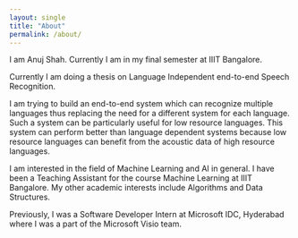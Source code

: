 ```yaml
---
layout: single
title: "About"
permalink: /about/
---
```


I am Anuj Shah. Currently I am in my final semester at IIIT Bangalore.

Currently I am doing a thesis on Language Independent end-to-end Speech Recognition.

I am trying to build an end-to-end system which can recognize multiple languages thus replacing the need for a different system for each language. Such a system can be particularly useful for low resource languages. This system can perform better than language dependent systems because low resource languages can benefit from the acoustic data of high resource languages.

I am interested in the field of Machine Learning and AI in general. I have been a Teaching Assistant for the course Machine Learning at IIIT Bangalore. My other academic interests include Algorithms and Data Structures. 

Previously, I was a Software Developer Intern at Microsoft IDC, Hyderabad where I was a part of the Microsoft Visio team.
